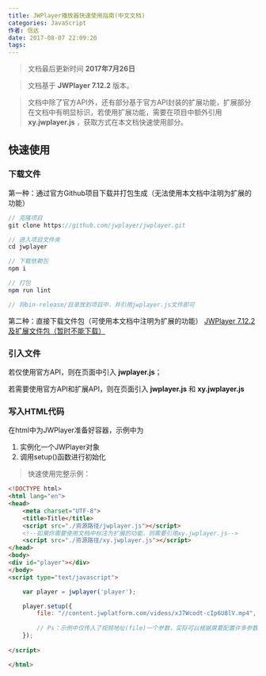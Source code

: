 ```yaml
---
title: JWPlayer播放器快速使用指南(中文文档)
categories: JavaScript
作者: 信达
date: 2017-08-07 22:09:20
tags:
---
```

> 文档最后更新时间 **2017年7月26日**

> 文档基于 **JWPlayer 7.12.2** 版本。

> 文档中除了官方API外，还有部分基于官方API封装的扩展功能，扩展部分在文档中有明显标识，若使用扩展功能，需要在项目中额外引用 **xy.jwplayer.js** ，获取方式在本文档快速使用部分。

## 快速使用

### 下载文件

第一种：通过官方Github项目下载并打包生成（无法使用本文档中注明为扩展的功能）

```javascript
// 克隆项目
git clone https://github.com/jwplayer/jwplayer.git

// 进入项目文件夹
cd jwplayer

// 下载依赖包
npm i 

// 打包
npm run lint

// 将bin-release/目录放到项目中，并引用jwplayer.js文件即可
```

第二种：直接下载文件包（可使用本文档中注明为扩展的功能） [JWPlayer 7.12.2及扩展文件包（暂时不能下载）](www.baidu.com)

### 引入文件

若仅使用官方API，则在页面中引入 **jwplayer.js**；

若需要使用官方API和扩展API，则在页面引入 **jwplayer.js** 和 **xy.jwplayer.js** 

### 写入HTML代码

在html中为JWPlayer准备好容器，示例中为 **<div id="player"></div>**


1. 实例化一个JWPlayer对象
2. 调用setup()函数进行初始化

> 快速使用完整示例：

```html
<!DOCTYPE html>
<html lang="en">
<head>
    <meta charset="UTF-8">
    <title>Title</title>
    <script src="./资源路径/jwplayer.js"></script>
    <!--如果你需要使用文档中标注为扩展的功能，则需要引用xy.jwplayer.js-->
  	<script src="./资源路径/xy.jwplayer.js"></script>
</head>
<body>
<div id="player"></div>
</body>
<script type="text/javascript">

    var player = jwplayer('player');

    player.setup({
        file: "//content.jwplatform.com/videos/xJ7Wcodt-cIp6U8lV.mp4", // 视频地址
      
      	// Ps：示例中仅传入了视频地址(file)一个参数，实际可以根据需要配置许多参数，具体参数列表可以查看下方[Api - setup - 初始化配置项]部分     
    });
 
</script>

</html>
```
